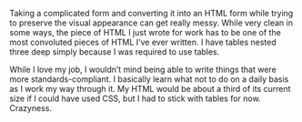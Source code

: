 Taking a complicated form and converting it into an HTML form while trying to preserve the visual appearance can get really messy. While very clean in some ways, the piece of HTML I just wrote for work has to be one of the most convoluted pieces of HTML I’ve ever written. I have tables nested three deep simply because I was required to use tables.

While I love my job, I wouldn’t mind being able to write things that were more standards-compliant. I basically learn what not to do on a daily basis as I work my way through it. My HTML would be about a third of its current size if I could have used CSS, but I had to stick with tables for now. Crazyness.